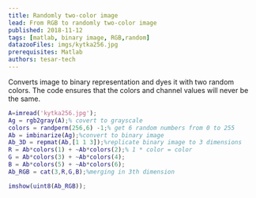 ```yaml
---
title: Randomly two-color image
lead: From RGB to randomly two-color image
published: 2018-11-12
tags: [matlab, binary image, RGB,random]
datazooFiles: imgs/kytka256.jpg
prerequisites: Matlab
authors: tesar-tech
---
```


Converts image to binary representation and dyes it with two random colors. The code ensures that the colors and channel values will never be the same.

``` matlab
A=imread('kytka256.jpg');
Ag = rgb2gray(A);% covert to grayscale
colors = randperm(256,6) -1;% get 6 random numbers from 0 to 255
Ab = imbinarize(Ag);%convert to binary image
Ab_3D = repmat(Ab,[1 1 3]);%replicate binary image to 3 dimensions
R = Ab*colors(1) + ~Ab*colors(2);% 1 * color = color
G = Ab*colors(3) + ~Ab*colors(4);
B = Ab*colors(5) + ~Ab*colors(6);
Ab_RGB = cat(3,R,G,B);%merging in 3th dimension

imshow(uint8(Ab_RGB));
```

